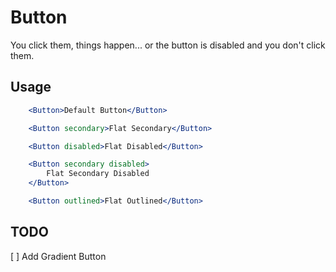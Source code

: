 # Button

You click them, things happen... or the button is disabled and you don't click them.

## Usage

```jsx
    <Button>Default Button</Button>

    <Button secondary>Flat Secondary</Button>

    <Button disabled>Flat Disabled</Button>

    <Button secondary disabled>
        Flat Secondary Disabled
    </Button>

    <Button outlined>Flat Outlined</Button>
```

## TODO

[ ] Add Gradient Button